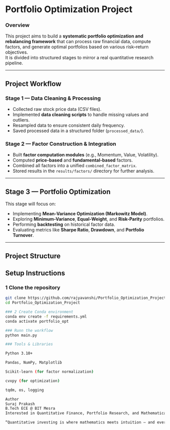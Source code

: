 #  Portfolio Optimization Project  

###  Overview  
This project aims to build a **systematic portfolio optimization and rebalancing framework** that can process raw financial data, compute factors, and generate optimal portfolios based on various risk–return objectives.  
It is divided into structured stages to mirror a real quantitative research pipeline.  

---

##  Project Workflow  

### **Stage 1 — Data Cleaning & Processing**  
- Collected raw stock price data (CSV files).  
- Implemented **data cleaning scripts** to handle missing values and outliers.  
- Resampled data to ensure consistent daily frequency.  
- Saved processed data in a structured folder (`processed_data/`).  

### **Stage 2 — Factor Construction & Integration**  
- Built **factor computation modules** (e.g., Momentum, Value, Volatility).  
- Computed **price-based** and **fundamental-based** factors.  
- Combined all factors into a unified `combined_factor_matrix`.  
- Stored results in the `results/factors/` directory for further analysis.  

---

##  **Stage 3 — Portfolio Optimization**  
This stage will focus on:  
- Implementing **Mean-Variance Optimization (Markowitz Model)**.  
- Exploring **Minimum-Variance**, **Equal-Weight**, and **Risk-Parity** portfolios.  
- Performing **backtesting** on historical factor data.  
- Evaluating metrics like **Sharpe Ratio**, **Drawdown**, and **Portfolio Turnover**.  

---

## **Project Structure**

##  **Setup Instructions**

### 1️ Clone the repository 
```bash
git clone https://github.com/rajyavanshi/Portfolio_Optimization_Project.git
cd Portfolio_Optimization_Project

### 2 Create Conda environment
conda env create -f requirements.yml
conda activate portfolio_opt

### Runn the workflow
python main.py

### Tools & Libraries

Python 3.10+

Pandas, NumPy, Matplotlib

Scikit-learn (for factor normalization)

cvxpy (for optimization)

tqdm, os, logging 

Author
Suraj Prakash
B.Tech ECE @ BIT Mesra
Interested in Quantitative Finance, Portfolio Research, and Mathematical Modeling.

“Quantitative investing is where mathematics meets intuition — and every dataset hides a strategy.”